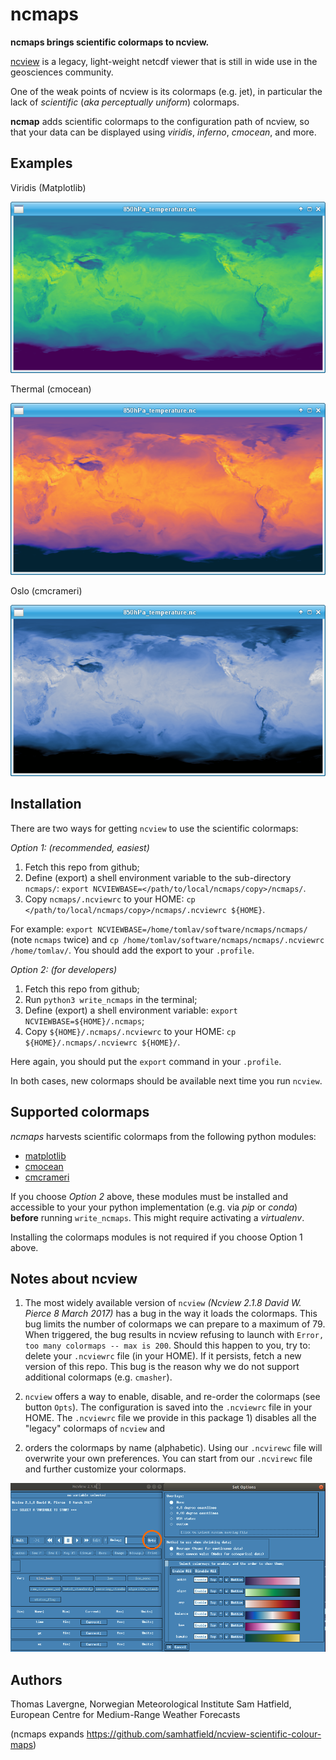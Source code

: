 # ncmaps
**ncmaps brings scientific colormaps to ncview.**

[ncview](http://meteora.ucsd.edu/~pierce/ncview_home_page.html) is a legacy, light-weight netcdf viewer that is still in wide use in the geosciences community.

One of the weak points of ncview is its colormaps (e.g. jet), in particular the lack of *scientific* (*aka perceptually uniform*) colormaps.

**ncmap** adds scientific colormaps to the configuration path of ncview, so that your data can be displayed using *viridis*, *inferno*, *cmocean*, and more.

## Examples

Viridis (Matplotlib)

![Example of Viridis colormap](images/viridis_example.png)

Thermal (cmocean)

![Example of Thermal colormap](images/thermal_example.png)

Oslo (cmcrameri)

![Example of Oslo colormap](images/oslo_example.png)

## Installation

There are two ways for getting `ncview` to use the scientific colormaps:

*Option 1: (recommended, easiest)* 
 1. Fetch this repo from github;
 2. Define (export) a shell environment variable to the sub-directory `ncmaps/`: `export NCVIEWBASE=</path/to/local/ncmaps/copy>/ncmaps/`.
 3. Copy `ncmaps/.ncviewrc` to your HOME: `cp </path/to/local/ncmaps/copy>/ncmaps/.ncviewrc ${HOME}`.

For example: `export NCVIEWBASE=/home/tomlav/software/ncmaps/ncmaps/` (note `ncmaps` twice) and `cp /home/tomlav/software/ncmaps/ncmaps/.ncviewrc /home/tomlav/`.
You should add the export to your `.profile`.

*Option 2: (for developers)*
 1. Fetch this repo from github;
 2. Run `python3 write_ncmaps` in the terminal;
 3. Define (export) a shell environment variable: `export NCVIEWBASE=${HOME}/.ncmaps`;
 4. Copy `${HOME}/.ncmaps/.ncviewrc` to your HOME: `cp ${HOME}/.ncmaps/.ncviewrc ${HOME}/`.

Here again, you should put the `export` command in your `.profile`.

In both cases, new colormaps should be available next time you run `ncview`.

## Supported colormaps
*ncmaps* harvests scientific colormaps from the following python modules:
 * [matplotlib](https://matplotlib.org/stable/tutorials/colors/colormaps.html)
 * [cmocean](https://matplotlib.org/cmocean/)
 * [cmcrameri](https://pypi.org/project/cmcrameri/)

If you choose _Option 2_ above, these modules must be installed and accessible to your your python implementation
(e.g. via *pip* or *conda*) **before** running `write_ncmaps`. This might require activating a *virtualenv*.

Installing the colormaps modules is not required if you choose Option 1 above.

## Notes about ncview
1. The most widely available version of `ncview` _(Ncview 2.1.8 David W. Pierce  8 March 2017)_ has a bug in the way
it loads the colormaps. This bug limits the number of colormaps we can prepare to a maximum of 79.
When triggered, the bug results in ncview refusing to launch with `Error, too many colormaps -- max is 200`.
Should this happen to you, try to: delete your `.ncviewrc` file (in your HOME). If it persists, fetch a new version of this repo.
This bug is the reason why we do not support additional colormaps (e.g. `cmasher`).

2. `ncview` offers a way to enable, disable, and re-order the colormaps (see button `Opts`). The configuration is saved into the
`.ncviewrc` file in your HOME. The `.ncviewrc` file we provide in this package 1) disables all the "legacy" colormaps of `ncview` and
2) orders the colormaps by name (alphabetic). Using our `.ncvirewc` file will overwrite your own preferences. You can start from our
`.ncvirewc` file and further customize your colormaps.

![The Opts interface in ncview](images/ncview_opt.png)

## Authors
Thomas Lavergne, Norwegian Meteorological Institute
Sam Hatfield,  European Centre for Medium-Range Weather Forecasts

(ncmaps expands https://github.com/samhatfield/ncview-scientific-colour-maps)

